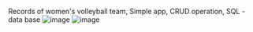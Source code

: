 Records of women's volleyball team,
Simple app, CRUD operation,
SQL - data base 
![image](https://user-images.githubusercontent.com/46898308/221321886-498dc8ad-3dcf-4c63-a601-f24b8b4ce9d2.png)
![image](https://user-images.githubusercontent.com/46898308/221321904-b9ee77cf-aab8-4748-afe8-224d005dc826.png)
